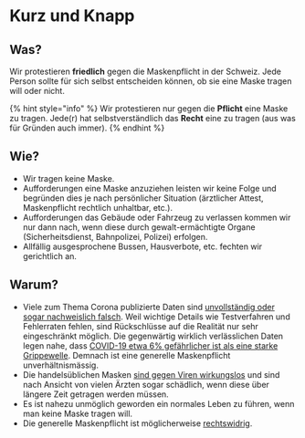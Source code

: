 # Kurz und Knapp

## Was?

Wir protestieren **friedlich** gegen die Maskenpflicht in der Schweiz. Jede Person sollte für sich selbst entscheiden können, ob sie eine Maske tragen will oder nicht.

{% hint style="info" %}
Wir protestieren nur gegen die **Pflicht** eine Maske zu tragen. Jede\(r\) hat selbstverständlich das **Recht** eine zu tragen \(aus was für Gründen auch immer\).
{% endhint %}

## Wie?

* Wir tragen keine Maske.
* Aufforderungen eine Maske anzuziehen leisten wir keine Folge und begründen dies je nach persönlicher Situation \(ärztlicher Attest, Maskenpflicht rechtlich unhaltbar, etc.\).
* Aufforderungen das Gebäude oder Fahrzeug zu verlassen kommen wir nur dann nach, wenn diese durch gewalt-ermächtigte Organe \(Sicherheitsdienst, Bahnpolizei, Polizei\) erfolgen.
* Allfällig ausgesprochene Bussen, Hausverbote, etc. fechten wir gerichtlich an.

## Warum?

* Viele zum Thema Corona publizierte Daten sind [unvollständig oder sogar nachweislich falsch](die-details/unvollstaendige-daten.md). Weil wichtige Details wie Testverfahren und Fehlerraten fehlen, sind Rückschlüsse auf die Realität nur sehr eingeschränkt möglich. Die gegenwärtig wirklich verlässlichen Daten legen nahe, dass [COVID-19 etwa 6% gefährlicher ist als eine starke Grippewelle](die-details/covid-19-vs-grippe.md). Demnach ist eine generelle Maskenpflicht unverhältnismässig.
* Die handelsüblichen Masken [sind gegen Viren wirkungslos](die-details/wirksamkeit-von-masken.md) und sind nach Ansicht von vielen Ärzten sogar schädlich, wenn diese über längere Zeit getragen werden müssen.
* Es ist nahezu unmöglich geworden ein normales Leben zu führen, wenn man keine Maske tragen will.
* Die generelle Maskenpflicht ist möglicherweise [rechtswidrig](die-details/rechtliches.md).

